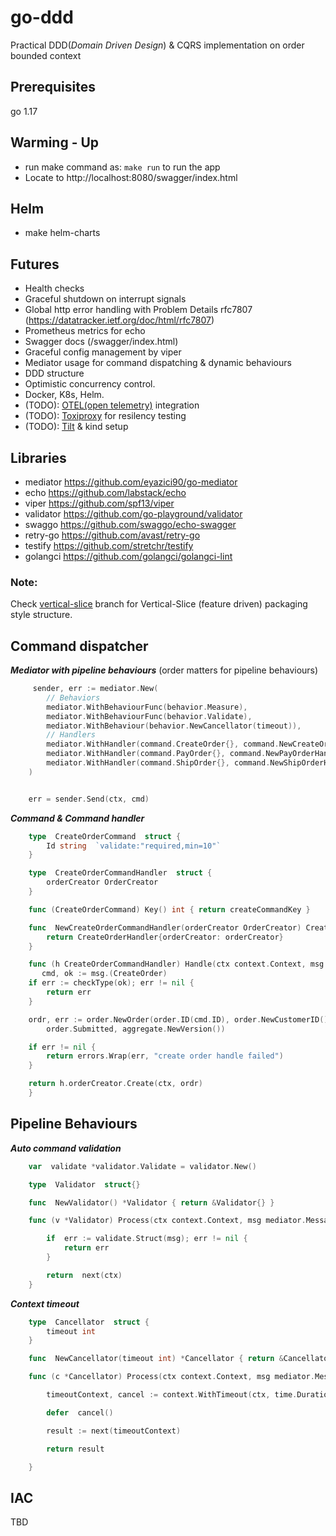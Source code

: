 # go-ddd

Practical DDD(_Domain Driven Design_) & CQRS implementation on order bounded context

## Prerequisites

go 1.17

## Warming - Up
- run make command as: `make run` to run the app 
- Locate to http://localhost:8080/swagger/index.html

## Helm
- make helm-charts

## Futures

- Health checks
- Graceful shutdown on interrupt signals
- Global http error handling with Problem Details rfc7807 (https://datatracker.ietf.org/doc/html/rfc7807)
- Prometheus metrics for echo
- Swagger docs (/swagger/index.html)
- Graceful config management by viper
- Mediator usage for command dispatching & dynamic behaviours
- DDD structure
- Optimistic concurrency control.
- Docker, K8s, Helm.
- (TODO): [OTEL(open telemetry)](https://github.com/open-telemetry/opentelemetry-go) integration
- (TODO): [Toxiproxy](https://github.com/Shopify/toxiproxy) for resilency testing
- (TODO): [Tilt](https://github.com/tilt-dev/tilt) & kind setup

## Libraries

- mediator https://github.com/eyazici90/go-mediator
- echo https://github.com/labstack/echo
- viper https://github.com/spf13/viper
- validator https://github.com/go-playground/validator
- swaggo https://github.com/swaggo/echo-swagger
- retry-go https://github.com/avast/retry-go
- testify https://github.com/stretchr/testify
- golangci https://github.com/golangci/golangci-lint



### Note:
Check [vertical-slice](https://github.com/eyazici90/go-ddd/tree/vertical-slice) branch for Vertical-Slice (feature driven) packaging style structure.


## Command dispatcher

**_Mediator with pipeline behaviours_** (order matters for pipeline behaviours)


```go
     sender, err := mediator.New(
		// Behaviors
		mediator.WithBehaviourFunc(behavior.Measure),
		mediator.WithBehaviourFunc(behavior.Validate),
		mediator.WithBehaviour(behavior.NewCancellator(timeout)),
		// Handlers
		mediator.WithHandler(command.CreateOrder{}, command.NewCreateOrderHandler(store)),
		mediator.WithHandler(command.PayOrder{}, command.NewPayOrderHandler(store, store)),
		mediator.WithHandler(command.ShipOrder{}, command.NewShipOrderHandler(store, store, ep)),
	)


    err = sender.Send(ctx, cmd)
```
    

**_Command & Command handler_**

```go
    type  CreateOrderCommand  struct {
        Id string  `validate:"required,min=10"`
    }

    type  CreateOrderCommandHandler  struct {
        orderCreator OrderCreator
    }

    func (CreateOrderCommand) Key() int { return createCommandKey }

    func  NewCreateOrderCommandHandler(orderCreator OrderCreator) CreateOrderCommandHandler {
        return CreateOrderHandler{orderCreator: orderCreator}
    }

    func (h CreateOrderCommandHandler) Handle(ctx context.Context, msg mediator.Message) error {
       cmd, ok := msg.(CreateOrder)
	if err := checkType(ok); err != nil {
		return err
	}

	ordr, err := order.NewOrder(order.ID(cmd.ID), order.NewCustomerID(), order.NewProductID(), time.Now,
		order.Submitted, aggregate.NewVersion())

	if err != nil {
		return errors.Wrap(err, "create order handle failed")
	}

	return h.orderCreator.Create(ctx, ordr)
    }
```

    

## Pipeline Behaviours

**_Auto command validation_**
```go
    var  validate *validator.Validate = validator.New()

    type  Validator  struct{}

    func  NewValidator() *Validator { return &Validator{} }

    func (v *Validator) Process(ctx context.Context, msg mediator.Message, next mediator.Next) error {

        if  err := validate.Struct(msg); err != nil {
    	    return err
        }

        return  next(ctx)
    }
```

    
**_Context timeout_**

```go
    type  Cancellator  struct {
        timeout int
    }

    func  NewCancellator(timeout int) *Cancellator { return &Cancellator{timeout} }

    func (c *Cancellator) Process(ctx context.Context, msg mediator.Message, next mediator.Next) error {

        timeoutContext, cancel := context.WithTimeout(ctx, time.Duration(time.Duration(c.timeout)*time.Second))

        defer  cancel()

        result := next(timeoutContext)

        return result

    }


```

    
## IAC


TBD

